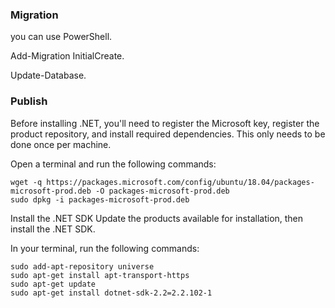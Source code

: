 ﻿### Migration
you can use PowerShell.


Add-Migration InitialCreate.


Update-Database.


### Publish

Before installing .NET, you'll need to register the Microsoft key, register the product repository, and install required dependencies. This only needs to be done once per machine.

Open a terminal and run the following commands:

```shell
wget -q https://packages.microsoft.com/config/ubuntu/18.04/packages-microsoft-prod.deb -O packages-microsoft-prod.deb
sudo dpkg -i packages-microsoft-prod.deb
```

Install the .NET SDK
Update the products available for installation, then install the .NET SDK.

In your terminal, run the following commands:

```shell
sudo add-apt-repository universe
sudo apt-get install apt-transport-https
sudo apt-get update
sudo apt-get install dotnet-sdk-2.2=2.2.102-1
```

